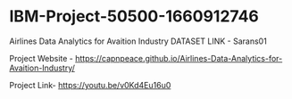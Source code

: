 # IBM-Project-50500-1660912746
Airlines Data Analytics for Avaition Industry
DATASET LINK - Sarans01 

Project Website - https://capnpeace.github.io/Airlines-Data-Analytics-for-Avaition-Industry/

Project Link- https://youtu.be/v0Kd4Eu16u0
